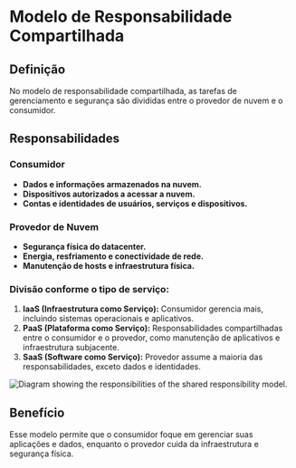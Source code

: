 # Modelo de Responsabilidade Compartilhada

## Definição  
No modelo de responsabilidade compartilhada, as tarefas de gerenciamento e segurança são divididas entre o provedor de nuvem e o consumidor.

## Responsabilidades

### Consumidor  
- **Dados e informações armazenados na nuvem.**  
- **Dispositivos autorizados a acessar a nuvem.**  
- **Contas e identidades de usuários, serviços e dispositivos.**

### Provedor de Nuvem  
- **Segurança física do datacenter.**  
- **Energia, resfriamento e conectividade de rede.**  
- **Manutenção de hosts e infraestrutura física.**

### Divisão conforme o tipo de serviço:
1. **IaaS (Infraestrutura como Serviço):** Consumidor gerencia mais, incluindo sistemas operacionais e aplicativos.  
2. **PaaS (Plataforma como Serviço):** Responsabilidades compartilhadas entre o consumidor e o provedor, como manutenção de aplicativos e infraestrutura subjacente.  
3. **SaaS (Software como Serviço):** Provedor assume a maioria das responsabilidades, exceto dados e identidades.
   
![Diagram showing the responsibilities of the shared responsibility model.](https://learn.microsoft.com/pt-br/training/wwl-azure/describe-cloud-compute/media/shared-responsibility-b3829bfe.svg)

## Benefício  
Esse modelo permite que o consumidor foque em gerenciar suas aplicações e dados, enquanto o provedor cuida da infraestrutura e segurança física.
